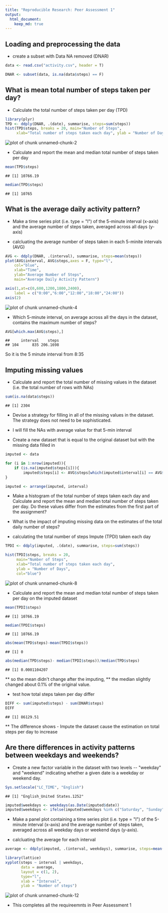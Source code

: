 ```yaml
---
title: "Reproducible Research: Peer Assessment 1"
output: 
  html_document:
    keep_md: true
---
```



## Loading and preprocessing the data
* create a subset with Data NA removed (DNAR)


```r
data <- read.csv("activity.csv", header = T)

DNAR <- subset(data, is.na(data$steps) == F)
```

## What is mean total number of steps taken per day?

* Calculate the total number of steps taken per day (TPD)


```r
library(plyr)
TPD <- ddply(DNAR, .(date), summarise, steps=sum(steps))
hist(TPD$steps, breaks = 20, main="Number of Steps", 
     xlab="Total number of steps taken each day", ylab = "Number of Days", col="blue")
```

![plot of chunk unnamed-chunk-2](figure/unnamed-chunk-2-1.png) 

* Calculate and report the mean and median total number of steps taken per day


```r
mean(TPD$steps)
```

```
## [1] 10766.19
```

```r
median(TPD$steps)
```

```
## [1] 10765
```


## What is the average daily activity pattern?

* Make a time series plot (i.e. type = "l") of the 5-minute interval (x-axis) and the average number of steps taken, averaged across all days (y-axis)

* calcluating the average number of steps taken in each 5-minite intervals (AVG)


```r
AVG <- ddply(DNAR, .(interval), summarise, steps=mean(steps))
plot(AVG$interval, AVG$steps,axes = F, type="l", 
    col="blue", 
    xlab="Time", 
    ylab="Average Number of Steps",
    main="Average Daily Activity Pattern")

axis(1,at=c(0,600,1200,1800,2400), 
    label = c("0:00","6:00","12:00","18:00","24:00"))
axis(2)
```

![plot of chunk unnamed-chunk-4](figure/unnamed-chunk-4-1.png) 

* Which 5-minute interval, on average across all the days in the dataset, contains the maximum number of steps?


```r
AVG[which.max(AVG$steps),]
```

```
##     interval    steps
## 104      835 206.1698
```

So it is the 5 minute interval from 8:35

## Imputing missing values

* Calculate and report the total number of missing values in the dataset (i.e. the total number of rows with NAs)


```r
sum(is.na(data$steps))
```

```
## [1] 2304
```

* Devise a strategy for filling in all of the missing values in the dataset. The strategy does not need to be sophisticated.

* I will fill the NAs with average value for that 5-min interval

* Create a new dataset that is equal to the original dataset but with the missing data filled in


```r
imputed <- data

for (i in 1:nrow(imputed)){
    if (is.na(imputed$steps[i])){
        imputed$steps[i] <- AVG$steps[which(imputed$interval[i] == AVG$interval)]}
}

imputed <- arrange(imputed, interval)
```

* Make a histogram of the total number of steps taken each day and Calculate and report the mean and median total number of steps taken per day. Do these values differ from the estimates from the first part of the assignment? 
* What is the impact of imputing missing data on the estimates of the total daily number of steps?

* calculating the total number of steps Impute (TPDI) taken each day


```r
TPDI <- ddply(imputed, .(date), summarise, steps=sum(steps))

hist(TPDI$steps, breaks = 20, 
     main="Number of Steps", 
     xlab="Total number of steps taken each day", 
     ylab = "Number of Days", 
     col="blue")
```

![plot of chunk unnamed-chunk-8](figure/unnamed-chunk-8-1.png) 

* Calculate and report the mean and median total number of steps taken per day on the imputed dataset


```r
mean(TPDI$steps)
```

```
## [1] 10766.19
```

```r
median(TPDI$steps)
```

```
## [1] 10766.19
```

```r
abs(mean(TPD$steps)-mean(TPDI$steps))
```

```
## [1] 0
```

```r
abs(median(TPD$steps)- median(TPDI$steps))/median(TPD$steps)
```

```
## [1] 0.0001104207
```

** so the mean didn't change after the imputing, 
** the median slightly changed about 0.1% of the original value.


* test how total steps taken per day differ


```r
DIFF <- sum(imputed$steps) - sum(DNAR$steps)
DIFF
```

```
## [1] 86129.51
```

** The difference shows - Impute the dataset cause the estimation on total steps per day to increase

## Are there differences in activity patterns between weekdays and weekends?

* Create a new factor variable in the dataset with two levels -- "weekday" and "weekend" indicating whether a given date is a weekday or weekend day.


```r
Sys.setlocale("LC_TIME", "English") 
```

```
## [1] "English_United States.1252"
```

```r
imputed$weekdays <- weekdays(as.Date(imputed$date))
imputed$weekdays <- ifelse(imputed$weekdays %in% c("Saturday", "Sunday"),"weekend", "weekday")
```
* Make a panel plot containing a time series plot (i.e. type = "l") of the 5-minute interval (x-axis) and the average number of steps taken, averaged across all weekday days or weekend days (y-axis).

* calcluating the average for each interval


```r
average <- ddply(imputed, .(interval, weekdays), summarise, steps=mean(steps))

library(lattice)
xyplot(steps ~ interval | weekdays, 
       data = average, 
       layout = c(1, 2), 
       type="l", 
       xlab = "Interval", 
       ylab = "Number of steps")
```

![plot of chunk unnamed-chunk-12](figure/unnamed-chunk-12-1.png) 
* This completes all the requireemnts in Peer Assessment 1

